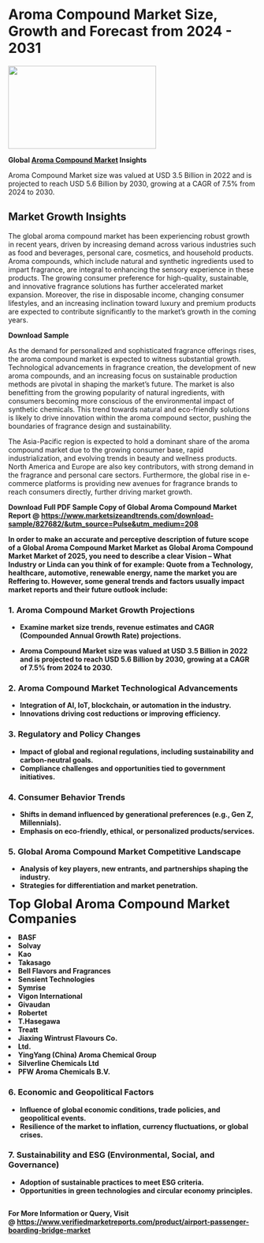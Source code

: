 <H1>Aroma Compound Market Size, Growth and Forecast from 2024 - 2031</H1><img class="aligncenter size-medium wp-image-584254" src="https://thirdeyenews.in/wp-content/uploads/2024/09/Global-Market-Research-300x168.jpeg" alt="" width="300" height="168" /><p><strong>Global&nbsp;<a href="https://www.marketsizeandtrends.com/download-sample/827682/&amp;utm_source=Pulse&amp;utm_medium=208">Aroma Compound Market</a> Insights</strong></p><p>Aroma Compound Market size was valued at USD 3.5 Billion in 2022 and is projected to reach USD 5.6 Billion by 2030, growing at a CAGR of 7.5% from 2024 to 2030.</p><p><h2>Market Growth Insights</h2> <p>The global aroma compound market has been experiencing robust growth in recent years, driven by increasing demand across various industries such as food and beverages, personal care, cosmetics, and household products. Aroma compounds, which include natural and synthetic ingredients used to impart fragrance, are integral to enhancing the sensory experience in these products. The growing consumer preference for high-quality, sustainable, and innovative fragrance solutions has further accelerated market expansion. Moreover, the rise in disposable income, changing consumer lifestyles, and an increasing inclination toward luxury and premium products are expected to contribute significantly to the market’s growth in the coming years.</p> <p><strong>Download Sample</strong></p> <p>As the demand for personalized and sophisticated fragrance offerings rises, the aroma compound market is expected to witness substantial growth. Technological advancements in fragrance creation, the development of new aroma compounds, and an increasing focus on sustainable production methods are pivotal in shaping the market’s future. The market is also benefitting from the growing popularity of natural ingredients, with consumers becoming more conscious of the environmental impact of synthetic chemicals. This trend towards natural and eco-friendly solutions is likely to drive innovation within the aroma compound sector, pushing the boundaries of fragrance design and sustainability.</p> <p>The Asia-Pacific region is expected to hold a dominant share of the aroma compound market due to the growing consumer base, rapid industrialization, and evolving trends in beauty and wellness products. North America and Europe are also key contributors, with strong demand in the fragrance and personal care sectors. Furthermore, the global rise in e-commerce platforms is providing new avenues for fragrance brands to reach consumers directly, further driving market growth.</p> <p><strong></p><p><span class=""><strong>Download Full PDF Sample Copy of Global Aroma Compound Market Report</strong> @ <a href="https://www.marketsizeandtrends.com/download-sample/827682/&amp;utm_source=Pulse&amp;utm_medium=208" target="_blank">https://www.marketsizeandtrends.com/download-sample/827682/&amp;utm_source=Pulse&amp;utm_medium=208</a></span></p><p>In order to make an accurate and perceptive description of future scope of a Global&nbsp;Aroma Compound Market Market as Global&nbsp;Aroma Compound Market Market of 2025, you need to describe a clear Vision &ndash; What Industry or Linda can you think of for example: Quote from a Technology, healthcare, automotive, renewable energy, name the market you are Reffering to. However, some general trends and factors usually impact market reports and their future outlook include:</p><h3>1.&nbsp;<strong>Aroma Compound Market Growth Projections</strong></h3><ul><li>Examine market size trends, revenue estimates and CAGR (Compounded Annual Growth Rate) projections.</li><li><p>Aroma Compound Market size was valued at USD 3.5 Billion in 2022 and is projected to reach USD 5.6 Billion by 2030, growing at a CAGR of 7.5% from 2024 to 2030.</p></li></ul><h3>2.&nbsp;<strong>Aroma Compound Market Technological Advancements</strong></h3><ul><li>Integration of AI, IoT, blockchain, or automation in the industry.</li><li>Innovations driving cost reductions or improving efficiency.</li></ul><h3>3.&nbsp;<strong>Regulatory and Policy Changes</strong></h3><ul><li>Impact of global and regional regulations, including sustainability and carbon-neutral goals.</li><li>Compliance challenges and opportunities tied to government initiatives.</li></ul><h3>4.&nbsp;<strong>Consumer Behavior Trends</strong></h3><ul><li>Shifts in demand influenced by generational preferences (e.g., Gen Z, Millennials).</li><li>Emphasis on eco-friendly, ethical, or personalized products/services.</li></ul><h3>5.&nbsp;<strong>Global Aroma Compound Market Competitive Landscape</strong></h3><ul><li>Analysis of key players, new entrants, and partnerships shaping the industry.</li><li>Strategies for differentiation and market penetration.</li></ul><p data-pm-slice="1 1 []"><span style="color: inherit; font-family: inherit; font-size: 25px;">Top Global Aroma Compound Market Companies</span></p><div class="" data-test-id=""><p><li>BASF</li><li> Solvay</li><li> Kao</li><li> Takasago</li><li> Bell Flavors and Fragrances</li><li> Sensient Technologies</li><li> Symrise</li><li> Vigon International</li><li> Givaudan</li><li> Robertet</li><li> T.Hasegawa</li><li> Treatt</li><li> Jiaxing Wintrust Flavours Co.</li><li> Ltd.</li><li> YingYang (China) Aroma Chemical Group</li><li> Silverline Chemicals Ltd</li><li> PFW Aroma Chemicals B.V.</li></p></div><h3>6.&nbsp;<strong>Economic and Geopolitical Factors</strong></h3><ul><li>Influence of global economic conditions, trade policies, and geopolitical events.</li><li>Resilience of the market to inflation, currency fluctuations, or global crises.</li></ul><h3>7.&nbsp;<strong>Sustainability and ESG (Environmental, Social, and Governance)</strong></h3><ul><li>Adoption of sustainable practices to meet ESG criteria.</li><li>Opportunities in green technologies and circular economy principles.</li></ul><h2><strong style="font-size: 14px;">For More Information or Query, Visit @&nbsp;</strong><a style="background-color: #ffffff; font-size: 14px;" href="https://www.marketsizeandtrends.com/report/aroma-compound-market/" target="_blank">https://www.verifiedmarketreports.com/product/airport-passenger-boarding-bridge-market</a></h2>
